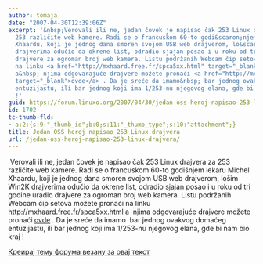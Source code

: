 ```yaml
---
author: tomaja
date: "2007-04-30T12:39:06Z"
excerpt: '&nbsp;Verovali ili ne, jedan čovek je napisao čak 253 Linux drajvera za
  253 različite web kamere. Radi se o francuskom 60-to godi&scaron;njem lekaru  Michel
  Xhaardu, koji je jednog dana smoren svojom USB web drajverom, lo&scaron;im Win2K
  drajverima odučio da okrene list, odradio sjajan posao i u roku od tri godine uradio
  drajvere za ogroman broj web kamera. Listu podržanih Webcam čip setova možete pronaći
  na linku <a href="http://mxhaard.free.fr/spca5xx.html" target="_blank">http://mxhaard.free.fr/spca5xx.html</a>
  a&nbsp; njima odgovarajuće drajvere možete pronaći <a href="http://mxhaard.free.fr/download.html"
  target="_blank">ovde</a> . Da je sreće da imamo&nbsp; bar jednog ovakvog domaćeg
  entuzijastu, ili bar jednog koji ima 1/253-nu njegovog elana, gde bi nam bio kraj
  !'
guid: https://forum.linuxo.org/2007/04/30/jedan-oss-heroj-napisao-253-linux-drajvera/
id: 1702
tc-thumb-fld:
- a:2:{s:9:"_thumb_id";b:0;s:11:"_thumb_type";s:10:"attachment";}
title: Jedan OSS heroj napisao 253 Linux drajvera
url: /jedan-oss-heroj-napisao-253-linux-drajvera/
---
```

&nbsp;Verovali ili ne, jedan čovek je napisao čak 253 Linux drajvera za 253 različite web kamere. Radi se o francuskom 60-to godi&scaron;njem lekaru Michel Xhaardu, koji je jednog dana smoren svojom USB web drajverom, lo&scaron;im Win2K drajverima odučio da okrene list, odradio sjajan posao i u roku od tri godine uradio drajvere za ogroman broj web kamera. Listu podržanih Webcam čip setova možete pronaći na linku <a href="http://mxhaard.free.fr/spca5xx.html" target="_blank">http://mxhaard.free.fr/spca5xx.html</a> a&nbsp; njima odgovarajuće drajvere možete pronaći <a href="http://mxhaard.free.fr/download.html" target="_blank">ovde</a> . Da je sreće da imamo&nbsp; bar jednog ovakvog domaćeg entuzijastu, ili bar jednog koji ima 1/253-nu njegovog elana, gde bi nam bio kraj !<!--break-->

[Креирај тему форума везану за овај текст](https://linuxo.org/nova-tema-na-forumu/?se_pid=1702)